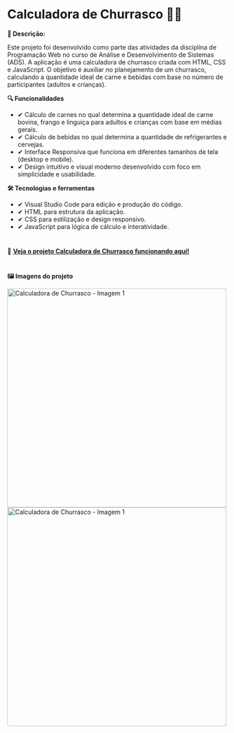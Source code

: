 # Calculadora de Churrasco 🥩🔥

<b>📍 Descrição:</b><p>Este projeto foi desenvolvido como parte das atividades da disciplina de Programação Web no curso de Análise e Desenvolvimento de Sistemas (ADS). A aplicação é uma calculadora de churrasco criada com HTML, CSS e JavaScript. O objetivo é auxiliar no planejamento de um churrasco, calculando a quantidade ideal de carne e bebidas com base no número de participantes (adultos e crianças).</p>

<b> 🔍 Funcionalidades </b>
- ✔ Cálculo de carnes no qual determina a quantidade ideal de carne bovina, frango e linguiça para adultos e crianças com base em médias gerais.
- ✔ Cálculo de bebidas no qual determina a quantidade de refrigerantes e cervejas.
- ✔ Interface Responsiva que funciona em diferentes tamanhos de tela (desktop e mobile).
- ✔ Design intuitivo e visual moderno desenvolvido com foco em simplicidade e usabilidade.

<b> 🛠️ Tecnologias e ferramentas </b>
- ✔ Visual Studio Code para edição e produção do código.
- ✔ HTML para estrutura da aplicação.
- ✔ CSS	para estilização e design responsivo.
- ✔ JavaScript	para lógica de cálculo e interatividade.

 #
👀 <b><a href="https://shimmering-cassata-fa5a66.netlify.app/" target="_blank">Veja o projeto Calculadora de Churrasco funcionando aqui!</a> </b>

# 
<b> 🖼 Imagens do projeto </b> 

<div>
    <img src="https://i.imgur.com/CMd6DFf.jpeg" alt="Calculadora de Churrasco - Imagem 1" width="500">
    <img src="https://i.imgur.com/Wmg6JdU.jpeg" alt="Calculadora de Churrasco - Imagem 1" width="500">
</div>


